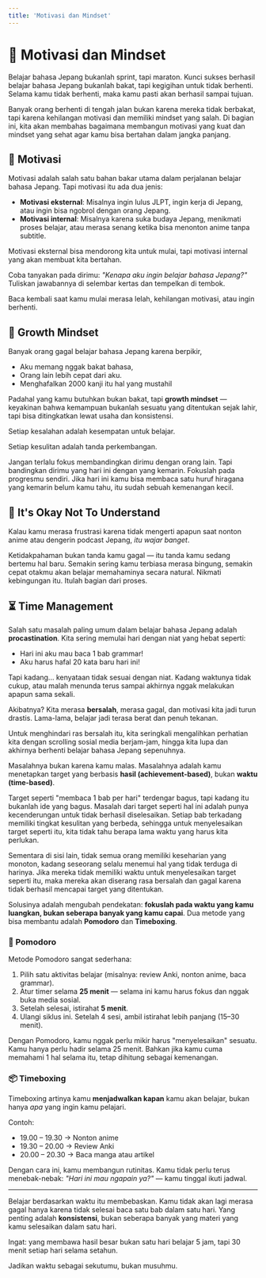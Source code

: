 ```yaml
---
title: 'Motivasi dan Mindset'
---
```


# 🧠 Motivasi dan Mindset

Belajar bahasa Jepang bukanlah sprint, tapi maraton. Kunci sukses berhasil belajar bahasa Jepang bukanlah bakat, tapi kegigihan untuk tidak berhenti. Selama kamu tidak berhenti, maka kamu pasti akan berhasil sampai tujuan. 

Banyak orang berhenti di tengah jalan bukan karena mereka tidak berbakat, tapi karena kehilangan motivasi dan memiliki mindset yang salah. Di bagian ini, kita akan membahas bagaimana membangun motivasi yang kuat dan mindset yang sehat agar kamu bisa bertahan dalam jangka panjang.

## 🎯 Motivasi

Motivasi adalah salah satu bahan bakar utama dalam perjalanan belajar bahasa Jepang. Tapi motivasi itu ada dua jenis:

- **Motivasi eksternal**: Misalnya ingin lulus JLPT, ingin kerja di Jepang, atau ingin bisa ngobrol dengan orang Jepang.
- **Motivasi internal**: Misalnya karena suka budaya Jepang, menikmati proses belajar, atau merasa senang ketika bisa menonton anime tanpa subtitle.

Motivasi eksternal bisa mendorong kita untuk mulai, tapi motivasi internal yang akan membuat kita bertahan. 

Coba tanyakan pada dirimu: *"Kenapa aku ingin belajar bahasa Jepang?"* Tuliskan jawabannya di selembar kertas dan tempelkan di tembok.

Baca kembali saat kamu mulai merasa lelah, kehilangan motivasi, atau ingin berhenti.

## 🌱 Growth Mindset

Banyak orang gagal belajar bahasa Jepang karena berpikir, 

- Aku memang nggak bakat bahasa,
- Orang lain lebih cepat dari aku.
- Menghafalkan 2000 kanji itu hal yang mustahil

Padahal yang kamu butuhkan bukan bakat, tapi **growth mindset** — keyakinan bahwa kemampuan bukanlah sesuatu yang ditentukan sejak lahir, tapi bisa ditingkatkan lewat usaha dan konsistensi.

Setiap kesalahan adalah kesempatan untuk belajar. 

Setiap kesulitan adalah tanda perkembangan.

Jangan terlalu fokus membandingkan dirimu dengan orang lain. 
Tapi bandingkan dirimu yang hari ini dengan yang kemarin.
Fokuslah pada progresmu sendiri. Jika hari ini kamu bisa membaca satu huruf hiragana yang kemarin belum kamu tahu, itu sudah sebuah kemenangan kecil.

## 🤯 It's Okay Not To Understand

Kalau kamu merasa frustrasi karena tidak mengerti apapun saat nonton anime atau dengerin podcast Jepang, *itu wajar banget*.

Ketidakpahaman bukan tanda kamu gagal — itu tanda kamu sedang bertemu hal baru. Semakin sering kamu terbiasa merasa bingung, semakin cepat otakmu akan belajar memahaminya secara natural. Nikmati kebingungan itu. Itulah bagian dari proses.

## ⏳ Time Management

Salah satu masalah paling umum dalam belajar bahasa Jepang adalah **procastination**. Kita sering memulai hari dengan niat yang hebat seperti: 

- Hari ini aku mau baca 1 bab grammar!
- Aku harus hafal 20 kata baru hari ini!

Tapi kadang... kenyataan tidak sesuai dengan niat. Kadang waktunya tidak cukup, atau malah menunda terus sampai akhirnya nggak melakukan apapun sama sekali.

Akibatnya? Kita merasa **bersalah**, merasa gagal, dan motivasi kita jadi turun drastis. Lama-lama, belajar jadi terasa berat dan penuh tekanan.

Untuk menghindari ras bersalah itu, kita seringkali mengalihkan perhatian kita dengan scrolling sosial media berjam-jam, hingga kita lupa dan akhirnya berhenti belajar bahasa Jepang sepenuhnya.

Masalahnya bukan karena kamu malas. Masalahnya adalah kamu menetapkan target yang berbasis **hasil (achievement-based)**, bukan **waktu (time-based)**. 

Target seperti "membaca 1 bab per hari" terdengar bagus, tapi kadang itu bukanlah ide yang bagus. Masalah dari target seperti hal ini adalah punya kecenderungan untuk tidak berhasil diselesaikan. Setiap bab terkadang memiliki tingkat kesulitan yang berbeda, sehingga untuk menyelesaikan target seperti itu, kita tidak tahu berapa lama waktu yang harus kita perlukan. 

Sementara di sisi lain, tidak semua orang memiliki keseharian yang monoton, kadang seseorang selalu menemui hal yang tidak terduga di harinya. Jika mereka tidak memiliki waktu untuk menyelesaikan target seperti itu, maka mereka akan diserang rasa bersalah dan gagal karena tidak berhasil mencapai target yang ditentukan.


Solusinya adalah mengubah pendekatan: **fokuslah pada waktu yang kamu luangkan, bukan seberapa banyak yang kamu capai**. Dua metode yang bisa membantu adalah **Pomodoro** dan **Timeboxing**.

### 🍅 Pomodoro

Metode Pomodoro sangat sederhana:

1. Pilih satu aktivitas belajar (misalnya: review Anki, nonton anime, baca grammar).
2. Atur timer selama **25 menit** — selama ini kamu harus fokus dan nggak buka media sosial.
3. Setelah selesai, istirahat **5 menit**.
4. Ulangi siklus ini. Setelah 4 sesi, ambil istirahat lebih panjang (15–30 menit).

Dengan Pomodoro, kamu nggak perlu mikir harus "menyelesaikan" sesuatu. Kamu hanya perlu hadir selama 25 menit. Bahkan jika kamu cuma memahami 1 hal selama itu, tetap dihitung sebagai kemenangan.

### 📦 Timeboxing

Timeboxing artinya kamu **menjadwalkan kapan** kamu akan belajar, bukan hanya *apa* yang ingin kamu pelajari.

Contoh:
- 19.00 – 19.30 → Nonton anime
- 19.30 – 20.00 → Review Anki
- 20.00 – 20.30 → Baca manga atau artikel

Dengan cara ini, kamu membangun rutinitas. Kamu tidak perlu terus menebak-nebak: *"Hari ini mau ngapain ya?"* — kamu tinggal ikuti jadwal.

---

Belajar berdasarkan waktu itu membebaskan. Kamu tidak akan lagi merasa gagal hanya karena tidak selesai baca satu bab dalam satu hari. Yang penting adalah **konsistensi**, bukan seberapa banyak yang materi yang kamu selesaikan dalam satu hari.

Ingat: yang membawa hasil besar bukan satu hari belajar 5 jam, tapi 30 menit setiap hari selama setahun.

Jadikan waktu sebagai sekutumu, bukan musuhmu.


